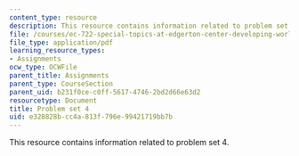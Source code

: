 ```yaml
---
content_type: resource
description: This resource contains information related to problem set 4.
file: /courses/ec-722-special-topics-at-edgerton-center-developing-world-prosthetics-spring-2010/e328828bcc4a813f796e99421719bb7b_MITEC_722S10_pset4.pdf
file_type: application/pdf
learning_resource_types:
- Assignments
ocw_type: OCWFile
parent_title: Assignments
parent_type: CourseSection
parent_uid: b231f0ce-c0ff-5617-4746-2bd2d66e63d2
resourcetype: Document
title: Problem set 4
uid: e328828b-cc4a-813f-796e-99421719bb7b
---
```

This resource contains information related to problem set 4.

